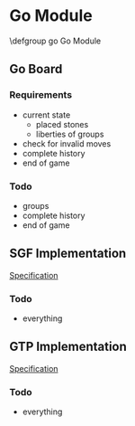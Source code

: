 Go Module
=========
\defgroup go Go Module


Go Board
--------

### Requirements

* current state
    * placed stones
    * liberties of groups
* check for invalid moves
* complete history
* end of game


### Todo

* groups
* complete history
* end of game


SGF Implementation
------------------

[Specification](http://www.red-bean.com/sgf/)

### Todo

* everything


GTP Implementation
------------------

[Specification](https://www.lysator.liu.se/~gunnar/gtp/gtp2-spec-draft2/gtp2-spec.html)

### Todo

* everything
